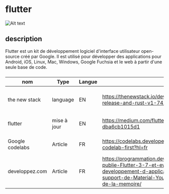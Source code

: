 # flutter

![Alt text](https://storage.googleapis.com/cms-storage-bucket/6a07d8a62f4308d2b854.svg)


## description 
Flutter est un kit de développement logiciel d'interface utilisateur open-source créé par Google. Il est utilisé pour développer des applications pour Android, iOS, Linux, Mac, Windows, Google Fuchsia et le web à partir d'une seule base de code.
### 

| **nom** | **Type** | **Langue** | **Lien** | **Description** | **Tags** | **Note** | 
|---------|----------|------------|----------|-----------------|----------|----------|
| the new stack|language |EN |https://thenewstack.io/dev-news-rust-on-android-flutters-release-and-rust-v1-74/ |Flutter fix un problème maintenant stable | #flutter #release|2/5  |
| flutter|mise à jour|EN|https://medium.com/flutter/whats-new-in-flutter-3-16-dba6cb1015d1 |Nouvelle maj sur flutter | #maj #3.16 #flutter| 4/5 |
|Google codelabs| Article| FR | https://codelabs.developers.google.com/codelabs/flutter-codelab-first?hl=fr | Présentation de flutter | "flutter #presenbtation #tuto | 4/5 |
|developpez.com|Article | FR | https://programmation.developpez.com/actu/340801/Google-publie-Flutter-3-7-et-evoque-l-avenir-du-framework-de-developpement-d-applications-cette-version-ameliore-le-support-de-Material-You-les-performances-et-la-gestion-de-la-memoire/ | update flutter 3.7 |#update #news| 4/5|
